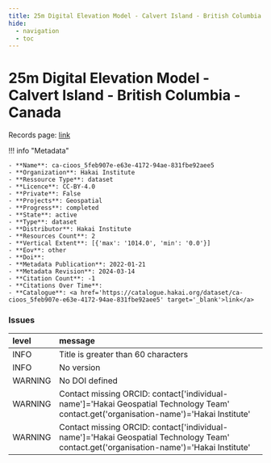```yaml
---
title: 25m Digital Elevation Model - Calvert Island - British Columbia - Canada
hide:
  - navigation
  - toc
---
```


# 25m Digital Elevation Model - Calvert Island - British Columbia - Canada

Records page: <a href='https://catalogue.hakai.org/dataset/ca-cioos_5feb907e-e63e-4172-94ae-831fbe92aee5' target='_blank'>link</a>

<div id='map'></div>

!!! info "Metadata"
    
    - **Name**: ca-cioos_5feb907e-e63e-4172-94ae-831fbe92aee5 
    - **Organization**: Hakai Institute 
    - **Ressource Type**: dataset 
    - **Licence**: CC-BY-4.0 
    - **Private**: False 
    - **Projects**: Geospatial 
    - **Progress**: completed 
    - **State**: active 
    - **Type**: dataset 
    - **Distributor**: Hakai Institute 
    - **Resources Count**: 2 
    - **Vertical Extent**: [{'max': '1014.0', 'min': '0.0'}] 
    - **Eov**: other 
    - **Doi**:  
    - **Metadata Publication**: 2022-01-21 
    - **Metadata Revision**: 2024-03-14 
    - **Citation Count**: -1 
    - **Citations Over Time**:  
    - **Catalogue**: <a href='https://catalogue.hakai.org/dataset/ca-cioos_5feb907e-e63e-4172-94ae-831fbe92aee5' target='_blank'>link</a> 

### Issues

| level   | message                                                                                                                                 |
|:--------|:----------------------------------------------------------------------------------------------------------------------------------------|
| INFO    | Title is greater than 60 characters                                                                                                     |
| INFO    | No version                                                                                                                              |
| WARNING | No DOI defined                                                                                                                          |
| WARNING | Contact missing ORCID: contact['individual-name']='Hakai Geospatial Technology Team' contact.get('organisation-name')='Hakai Institute' |
| WARNING | Contact missing ORCID: contact['individual-name']='Hakai Geospatial Technology Team' contact.get('organisation-name')='Hakai Institute' |

<script>
   document.addEventListener("DOMContentLoaded", function() {
    var map = L.map('map').setView([51.505, -125.09], 5);
    L.tileLayer('https://tile.openstreetmap.org/{z}/{x}/{y}.png', {
        maxZoom: 19,
        attribution: '&copy; <a href="http://www.openstreetmap.org/copyright">OpenStreetMap</a>'
    }).addTo(map);
    var geojsonFeature = {
        "type": "Feature",
        "properties": {
            "name" : "25m Digital Elevation Model - Calvert Island - British Columbia - Canada"
        },
        "geometry": {'type': 'Polygon', 'coordinates': [[[-128.16482, 51.408116], [-127.868915, 51.408116], [-127.868915, 51.735084], [-128.16482, 51.735084], [-128.16482, 51.408116]]]}
    }
    L.geoJSON(geojsonFeature).addTo(map);
   })
</script>